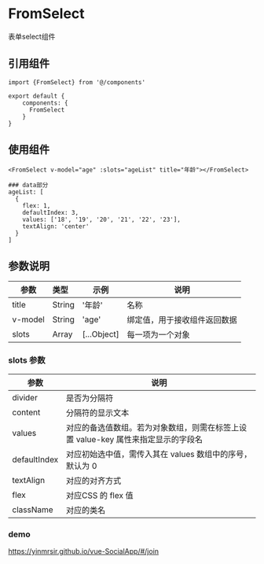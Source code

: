 # FromSelect

表单select组件

## 引用组件
```
import {FromSelect} from '@/components'

export default {
	components: {
	  FromSelect
	}
}
```

## 使用组件
```
<FromSelect v-model="age" :slots="ageList" title="年龄"></FromSelect>

### data部分
ageList: [
  {
	flex: 1,
	defaultIndex: 3,
	values: ['18', '19', '20', '21', '22', '23'],
	textAlign: 'center'
  }
]
```

## 参数说明
<table>
  <thead>
    <tr>
      <th>参数</th>
      <th align="left">类型</th>
      <th>示例</th>
      <th>说明</th>
    </tr>
  </thead>
  <tbody>
    <tr>
      <td>title</td>
      <td align="left">String</td>
      <td>'年龄'</td>
      <td>名称</td>
    </tr>
    <tr>
	  <td>v-model</td>
	  <td align="left">String</td>
	  <td>'age'</td>
	  <td>绑定值，用于接收组件返回数据</td>
	</tr>
    <tr>
	  <td>slots</td>
	  <td align="left">Array</td>
	  <td>[...Object]</td>
	  <td>每一项为一个对象</td>
	</tr>
  </tbody>
</table>

### slots 参数
<table>
	<thead>
		<tr>
			<th>参数</th>
			<th>说明</th>
		</tr>
	</thead>
	<tbody>
		<tr>
			<td>divider</td>
			<td>是否为分隔符</td>
		</tr>
		<tr>
			<td>content</td>
			<td>分隔符的显示文本</td>
		</tr>
		<tr>
			<td>values</td>
			<td>对应的备选值数组。若为对象数组，则需在标签上设置 value-key 属性来指定显示的字段名</td>
		</tr>
		<tr>
			<td>defaultIndex</td>
			<td>对应初始选中值，需传入其在 values 数组中的序号，默认为 0</td>
		</tr>
		<tr>
			<td>textAlign</td>
			<td>对应的对齐方式</td>
		</tr>
		<tr>
			<td>flex</td>
			<td>对应CSS 的 flex 值</td>
		</tr>
		<tr>
			<td>className</td>
			<td>对应的类名</td>
		</tr>
	</tbody>
</table>

### demo
https://yinmrsir.github.io/vue-SocialApp/#/join